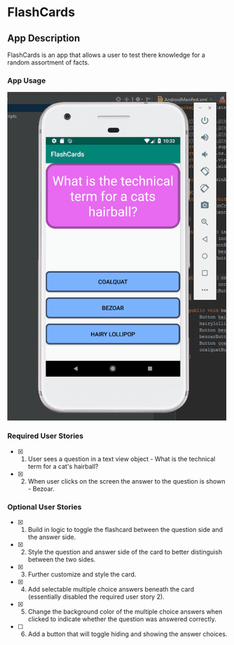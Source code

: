 # FlashCards

## App Description

FlashCards is an app that allows a user to test there knowledge for 
a random assortment of facts.

### App Usage

<img src="app-usage.gif" width=500><br>

### Required User Stories

- [x] 1. User sees a question in a text view object - What is the technical term for a cat's hairball?
- [x] 2. When user clicks on the screen the answer to the question is shown - Bezoar.

### Optional User Stories

- [x] 1. Build in logic to toggle the flashcard between the question side and the answer side.
- [x] 2. Style the question and answer side of the card to better distinguish between the two sides.
- [x] 3. Further customize and style the card.
- [x] 4. Add selectable multiple choice answers beneath the card (essentially disabled the required user story 2).
- [x] 5. Change the background color of the multiple choice answers when clicked to indicate whether the question was answered correctly.
- [ ] 6. Add a button that will toggle hiding and showing the answer choices.
